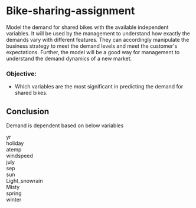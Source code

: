 # Bike-sharing-assignment
Model the demand for shared bikes with the available independent variables. It will be used by the management to understand how exactly the demands vary with different features. They can accordingly manipulate the business strategy to meet the demand levels and meet the customer's expectations. Further, the model will be a good way for management to understand the demand dynamics of a new market. 


   
### Objective:
- Which variables are the most significant in predicting the demand for shared bikes.




## Conclusion
Demand is dependent based on below variables

yr                
holiday          
atemp             
windspeed        
july             
sep               
sun              
Light_snowrain   
Misty            
spring           
winter           